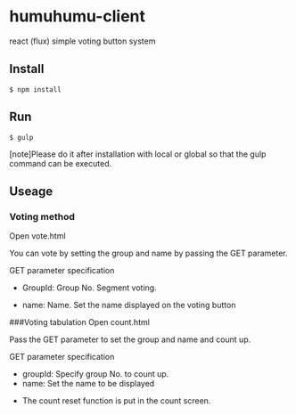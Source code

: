 # humuhumu-client
react (flux) simple voting button system

## Install
```
$ npm install
```

## Run
```
$ gulp
```
[note]Please do it after installation with local or global so that the gulp command can be executed.

## Useage
### Voting method
Open vote.html

You can vote by setting the group and name by passing the GET parameter.

GET parameter specification

- GroupId: Group No. Segment voting.

* name: Name. Set the name displayed on the voting button

###Voting tabulation
Open count.html

Pass the GET parameter to set the group and name and count up.

GET parameter specification

- groupId: Specify group No. to count up.
- name: Set the name to be displayed

* The count reset function is put in the count screen.
